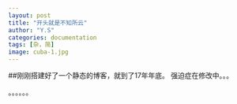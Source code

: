 ```yaml
---
layout: post
title: "开头就是不知所云"
author: "Y.S"
categories: documentation
tags: [杂，简]
image: cuba-1.jpg
---
```


##刚刚搭建好了一个静态的博客，就到了17年年底。
强迫症在修改中。。。

。。。。。。
